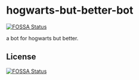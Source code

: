 # hogwarts-but-better-bot
[![FOSSA Status](https://app.fossa.com/api/projects/git%2Bgithub.com%2FT0TProduction%2Fhogwarts-but-better-bot.svg?type=shield)](https://app.fossa.com/projects/git%2Bgithub.com%2FT0TProduction%2Fhogwarts-but-better-bot?ref=badge_shield)

a bot for hogwarts but better.

## License
[![FOSSA Status](https://app.fossa.com/api/projects/git%2Bgithub.com%2FT0TProduction%2Fhogwarts-but-better-bot.svg?type=large)](https://app.fossa.com/projects/git%2Bgithub.com%2FT0TProduction%2Fhogwarts-but-better-bot?ref=badge_large)